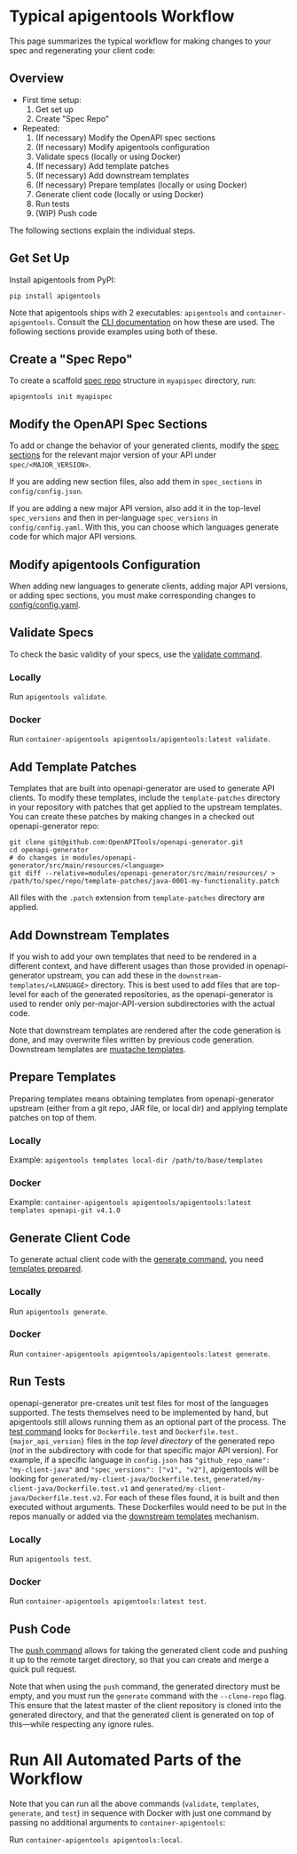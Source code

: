 # Typical apigentools Workflow

This page summarizes the typical workflow for making changes to your spec and regenerating your client code:

## Overview

* First time setup:
    1. Get set up
    2. Create "Spec Repo"
* Repeated:
    1. (If necessary) Modify the OpenAPI spec sections
    2. (If necessary) Modify apigentools configuration
    3. Validate specs (locally or using Docker)
    4. (If necessary) Add template patches
    5. (If necessary) Add downstream templates
    6. (If necessary) Prepare templates (locally or using Docker)
    7. Generate client code (locally or using Docker)
    8. Run tests
    9. (WIP) Push code

The following sections explain the individual steps.

## Get Set Up

Install apigentools from PyPI:

```
pip install apigentools
```

Note that apigentools ships with 2 executables: `apigentools` and `container-apigentools`. Consult the [CLI documentation](cli.md) on how these are used. The following sections provide examples using both of these.

## Create a "Spec Repo"

To create a scaffold [spec repo](spec_repo.md) structure in `myapispec` directory, run:

```
apigentools init myapispec
```

## Modify the OpenAPI Spec Sections

To add or change the behavior of your generated clients, modify the [spec sections](spec_repo.md#section-files) for the relevant major version of your API under `spec/<MAJOR_VERSION>`.

If you are adding new section files, also add them in `spec_sections` in `config/config.json`.

If you are adding a new major API version, also add it in the top-level `spec_versions` and then in per-language `spec_versions` in `config/config.yaml`. With this, you can choose which languages generate code for which major API versions.

## Modify apigentools Configuration

When adding new languages to generate clients, adding major API versions, or adding spec sections, you must make corresponding changes to [config/config.yaml](spec_repo.md#configconfigjson).

## Validate Specs

To check the basic validity of your specs, use the [validate command](cli.md#apigentools-validate).

### Locally

Run `apigentools validate`.

### Docker

Run `container-apigentools apigentools/apigentools:latest validate`.

## Add Template Patches

Templates that are built into openapi-generator are used to generate API clients. To modify these templates, include the `template-patches` directory in your repository with patches that get applied to the upstream templates. You can create these patches by making changes in a checked out openapi-generator repo:

```
git clone git@github.com:OpenAPITools/openapi-generator.git
cd openapi-generator
# do changes in modules/openapi-generator/src/main/resources/<language>
git diff --relative=modules/openapi-generator/src/main/resources/ > /path/to/spec/repo/template-patches/java-0001-my-functionality.patch
```

All files with the `.patch` extension from `template-patches` directory are applied.

## Add Downstream Templates

If you wish to add your own templates that need to be rendered in a different context, and have different usages than those provided in openapi-generator upstream, you can add these in the `downstream-templates/<LANGUAGE>` directory. This is best used to add files that are top-level for each of the generated repositories, as the openapi-generator is used to render only per-major-API-version subdirectories with the actual code.

Note that downstream templates are rendered after the code generation is done, and may overwrite files written by previous code generation. Downstream templates are [mustache templates](https://mustache.github.io/).

## Prepare Templates

Preparing templates means obtaining templates from openapi-generator upstream (either from a git repo, JAR file, or local dir) and applying template patches on top of them.

### Locally

Example: `apigentools templates local-dir /path/to/base/templates`

### Docker

Example: `container-apigentools apigentools/apigentools:latest templates openapi-git v4.1.0`

## Generate Client Code

To generate actual client code with the [generate command](cli.md#apigentools-generate), you need [templates prepared](#prepare-templates).

### Locally

Run `apigentools generate`.

### Docker

Run `container-apigentools apigentools/apigentools:latest generate`.

## Run Tests

openapi-generator pre-creates unit test files for most of the languages supported. The tests themselves need to be implemented by hand, but apigentools still allows running them as an optional part of the process. The [test command](cli.md#apigentools-test) looks for `Dockerfile.test` and `Dockerfile.test.{major_api_version}` files in the *top level directory* of the generated repo (*not* in the subdirectory with code for that specific major API version). For example, if a specific language in `config.json` has `"github_repo_name": "my-client-java"` and `"spec_versions": ["v1", "v2"]`, apigentools will be looking for `generated/my-client-java/Dockerfile.test`, `generated/my-client-java/Dockerfile.test.v1` and `generated/my-client-java/Dockerfile.test.v2`. For each of these files found, it is built and then executed without arguments. These Dockerfiles would need to be put in the repos manually or added via the [downstream templates](#add-downstream-templates) mechanism.

### Locally

Run `apigentools test`.

### Docker

Run `container-apigentools apigentools:latest test`.

## Push Code

The [push command](cli.md#apigentools-push) allows for taking the generated client code and pushing it up to the remote target directory, so that you can create and merge a quick pull request.

Note that when using the `push` command, the generated directory must be empty, and you must run the `generate` command with the `--clone-repo` flag. This ensure that the latest master of the client repository is cloned into the generated directory, and that the generated client is generated on top of this—while respecting any ignore rules.

# Run All Automated Parts of the Workflow

Note that you can run all the above commands (`validate`, `templates`, `generate`, and `test`) in sequence with Docker with just one command by passing no additional arguments to `container-apigentools`:

Run `container-apigentools apigentools:local`.
